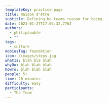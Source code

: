 ```yaml
---
templateKey: practice-page
title: Raison d'être
subtitle: Defining he teams reason for being.
date: 2021-01-27T17:03:32.776Z
authors:
  - philipdouble
  - ""
tags:
  - culture
mobiusTag: foundation
icon: /images/steps.jpg
whatIs: blah bla blah
whyDo: blah blah blah
howTo: blah blah blah
people: 5+
time: 20 minutes
difficulty: easy
participants:
  - The Team
---
```

